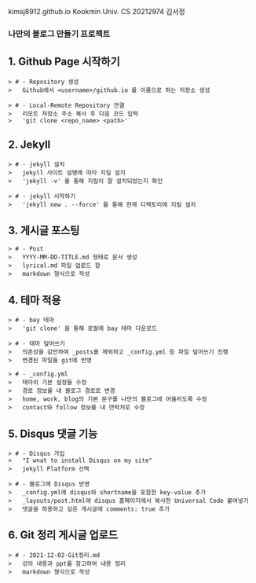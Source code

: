 kimsj8912.github.io
Kookmin Univ. CS 20212974 김서정

### 나만의 블로그 만들기 프로젝트
  ## 1. Github Page 시작하기
    > # - Repository 생성
    >   Github에서 <username>/github.io 를 이름으로 하는 저장소 생성
    
    > # - Local-Remote Repository 연결
    >   리모트 저장소 주소 복사 후 다음 코드 입력
    >   'git clone <repo_name> <path>'
  
  ## 2. Jekyll
    > # - jekyll 설치
    >   jekyll 사이트 설명에 따라 지킬 설치
    >   'jekyll -v' 를 통해 지킬이 잘 설치되었는지 확인
    
    > # - jekyll 시작하기
    >   'jekyll new . --force' 를 통해 현재 디렉토리에 지킬 설치
  
  ## 3. 게시글 포스팅
    > # - Post
    >   YYYY-MM-DD-TITLE.md 형태로 문서 생성
    >   lyrical.md 파일 업로드 함
    >   markdown 형식으로 작성
    
  ## 4. 테마 적용
    > # - bay 테마
    >   'git clone' 을 통해 로컬에 bay 테마 다운로드
    
    > # - 테마 덮어쓰기
    >   의존성을 감안하여 _posts를 제외하고 _config.yml 등 파일 덮어쓰기 진행
    >   변경된 파일들 git에 반영
    
    > # - _config.yml
    >   테마의 기본 설정들 수정
    >   경로 정보를 내 블로그 경로로 변경
    >   home, work, blog의 기본 문구를 나만의 블로그에 어울리도록 수정
    >   contact와 follow 정보를 내 연락처로 수정
    
  ## 5. Disqus 댓글 기능
    > # - Disqus 가입
    >   "I wnat to install Disqus on my site"
    >   jekyll Platform 선택
    
    > # - 블로그에 Disqus 반영
    >   _config.yml에 disqus와 shortname을 포함한 key-value 추가
    >   _layouts/post.html에 disqus 홈페이지에서 복사한 Universal Code 붙여넣기
    >   댓글을 허용하고 싶은 게시글에 comments: true 추가
  
  ## 6. Git 정리 게시글 업로드
    > # - 2021-12-02-Git정리.md
    >   강의 내용과 ppt를 참고하여 내용 정리
    >   markdown 형식으로 작성
